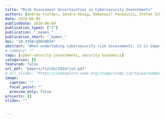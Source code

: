 ```yaml
---
title: "Risk Assessment Uncertainties in Cybersecurity Investments"
authors: [Andrew Fielder, Sandra König, Emmanouil Panaousis, Stefan Schauer, Stefan Rass]
date: 2018-06-09
publishDate: 2018-06-09
publication_types: ["2"]
publication: "_Games_"
publication_short: "_Games_"
doi: "10.3390/g9020034"
abstract: "When undertaking cybersecurity risk assessments, it is important to be able to assign numeric values to metrics to compute the final expected loss that represents the risk that an organization is exposed to due to cyber threats. Even if risk assessment is motivated by real-world observations and data, there is always a high chance of assigning inaccurate values due to different uncertainties involved (e.g., evolving threat landscape, human errors) and the natural difficulty of quantifying risk. Existing models empower organizations to compute optimal cybersecurity strategies given their financial constraints, i.e., available cybersecurity budget. Further, a general game-theoretic model with uncertain payoffs (probability-distribution-valued payoffs) shows that such uncertainty can be incorporated in the game-theoretic model by allowing payoffs to be random. This paper extends previous work in the field to tackle uncertainties in risk assessment that affect cybersecurity investments. The findings from simulated examples indicate that although uncertainties in cybersecurity risk assessment lead, on average, to different cybersecurity strategies, they do not play a significant role in the final expected loss of the organization when utilising a game-theoretic model and methodology to derive these strategies. The model determines robust defending strategies even when knowledge regarding risk assessment values is not accurate. As a result, it is possible to show that the cybersecurity investments’ tool is capable of providing effective decision support."
# summary: ""
tags: [cyber-security investments, security economics]
categories: []
featured: false
url_pdf: "papers/fielder2018risk.pdf"
# url_slides: "https://ieeexplore.ieee.org/stamp/stamp.jsp?tp=&arnumber=8894107"
image:
  caption: ""
  focal_point: ""
  preview_only: false
projects: []
slides: ""


---
```

